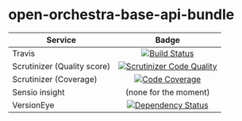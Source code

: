 open-orchestra-base-api-bundle
=======================


| Service       | Badge         |
| ------------- |:-------------:|
| Travis | [![Build Status](https://travis-ci.org/open-orchestra/open-orchestra-base-api-bundle.svg?branch=master)](https://travis-ci.org/open-orchestra/open-orchestra-base-api-bundle) |
| Scrutinizer (Quality score) | [![Scrutinizer Code Quality](https://scrutinizer-ci.com/g/open-orchestra/open-orchestra-base-api-bundle/badges/quality-score.png?b=master)](https://scrutinizer-ci.com/g/open-orchestra/open-orchestra-base-api-bundle/?branch=master) |
| Scrutinizer (Coverage) | [![Code Coverage](https://scrutinizer-ci.com/g/open-orchestra/open-orchestra-base-api-bundle/badges/coverage.png?b=master)](https://scrutinizer-ci.com/g/open-orchestra/open-orchestra-base-api-bundle/?branch=master) |
| Sensio insight | (none for the moment) |
| VersionEye | [![Dependency Status](https://www.versioneye.com/user/projects/5548c7355d4f9a44c6001055/badge.svg?style=flat)](https://www.versioneye.com/user/projects/5548c7355d4f9a44c6001055) |
